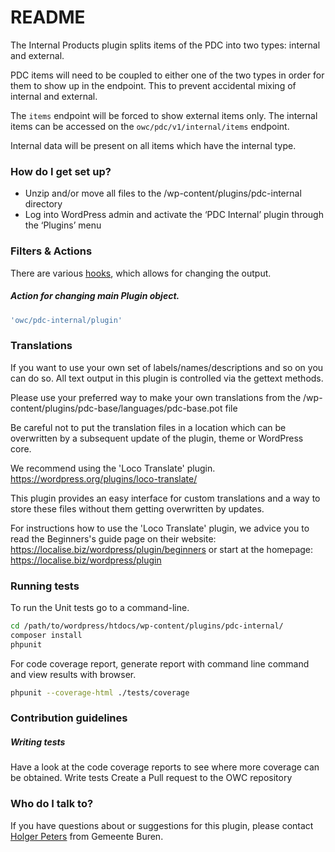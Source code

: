 # README #

The Internal Products plugin splits items of the PDC into two types: internal and external.

PDC items will need to be coupled to either one of the two types in order for them to show up in the endpoint. This to prevent accidental mixing of internal and external.

The `items` endpoint will be forced to show external items only. 
The internal items can be accessed on the `owc/pdc/v1/internal/items` endpoint.

Internal data will be present on all items which have the internal type.

### How do I get set up? ###
     
* Unzip and/or move all files to the /wp-content/plugins/pdc-internal directory
* Log into WordPress admin and activate the ‘PDC Internal’ plugin through the ‘Plugins’ menu

### Filters & Actions

There are various [hooks](https://codex.wordpress.org/Plugin_API/Hooks), which allows for changing the output.

##### Action for changing main Plugin object.
```php
'owc/pdc-internal/plugin'
```

### Translations ###

If you want to use your own set of labels/names/descriptions and so on you can do so. 
All text output in this plugin is controlled via the gettext methods.

Please use your preferred way to make your own translations from the /wp-content/plugins/pdc-base/languages/pdc-base.pot file

Be careful not to put the translation files in a location which can be overwritten by a subsequent update of the plugin, theme or WordPress core.

We recommend using the 'Loco Translate' plugin. 
https://wordpress.org/plugins/loco-translate/

This plugin provides an easy interface for custom translations and a way to store these files without them getting overwritten by updates.

For instructions how to use the 'Loco Translate' plugin, we advice you to read the Beginners's guide page on their website: https://localise.biz/wordpress/plugin/beginners
or start at the homepage: https://localise.biz/wordpress/plugin

### Running tests ###
To run the Unit tests go to a command-line.
```bash
cd /path/to/wordpress/htdocs/wp-content/plugins/pdc-internal/
composer install
phpunit
```

For code coverage report, generate report with command line command and view results with browser.
```bash
phpunit --coverage-html ./tests/coverage
```

### Contribution guidelines ###

##### Writing tests
Have a look at the code coverage reports to see where more coverage can be obtained. 
Write tests
Create a Pull request to the OWC repository

### Who do I talk to? ###

If you have questions about or suggestions for this plugin, please contact <a href="mailto:hpeters@Buren.nl">Holger Peters</a> from Gemeente Buren.

